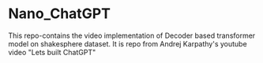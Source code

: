 # Nano_ChatGPT
This repo-contains the video implementation of Decoder based transformer model on shakesphere dataset.
It is repo from Andrej Karpathy's youtube video "Lets built ChatGPT"
